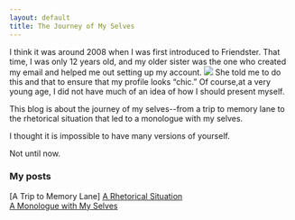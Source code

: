```yaml
---
layout: default
title: The Journey of My Selves
---
```


I think it was around 2008 when I was first introduced to Friendster. That time, I was only 12 years old, and my older sister was the one who created my email and helped me out setting up my account.
![](223460_217078918319011_4031894_n.jpg)
She told me to do this and that to ensure that my profile looks “chic.” Of course,at a very young age, I did not have much of an idea of how I should present myself.

This blog is about the journey of my selves--from a trip to memory lane to the rhetorical situation that led to a monologue with my selves.

I thought it is impossible to have many versions of yourself.

Not until now.

### My posts
[A Trip to Memory Lane]
[A Rhetorical Situation](./A_Rhetorical_Situation.md)\
[A Monologue with My Selves](./A_Monologue_with_My_Selves.md)
